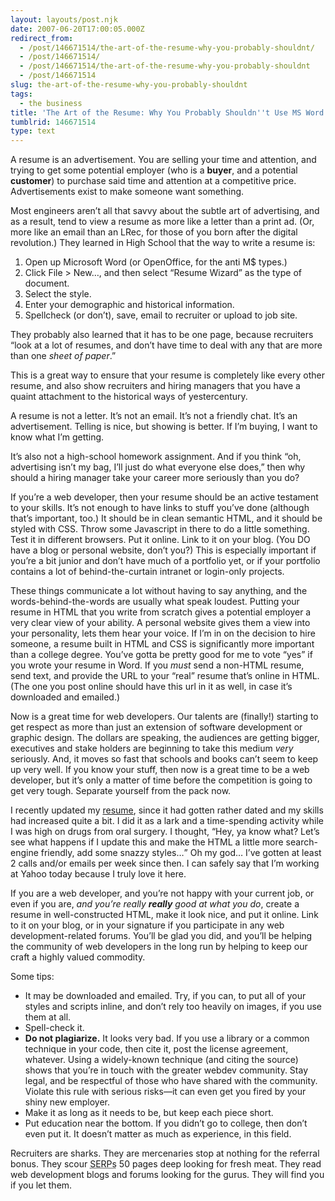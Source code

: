 ```yaml
---
layout: layouts/post.njk
date: 2007-06-20T17:00:05.000Z
redirect_from:
  - /post/146671514/the-art-of-the-resume-why-you-probably-shouldnt/
  - /post/146671514/
  - /post/146671514/the-art-of-the-resume-why-you-probably-shouldnt
  - /post/146671514
slug: the-art-of-the-resume-why-you-probably-shouldnt
tags:
  - the business
title: 'The Art of the Resume: Why You Probably Shouldn''t Use MS Word '
tumblrid: 146671514
type: text
---
```

<p>A resume is an advertisement.  You are selling your time and attention, and trying to get some potential employer (who is a <strong>buyer</strong>, and a potential <strong>customer</strong>) to purchase said time and attention at a competitive price.  Advertisements exist to make someone want something.</p>

<p>Most engineers aren&rsquo;t all that savvy about the subtle art of advertising, and as a result, tend to view a resume as more like a letter than a print ad.  (Or, more like an email than an LRec, for those of you born after the digital revolution.) They learned in High School that the way to write a resume is:</p>

<ol><li>Open up Microsoft Word (or OpenOffice, for the anti M$ types.)</li>
    <li>Click File &gt; New&hellip;, and then select &ldquo;Resume Wizard&rdquo; as the type of document.</li>
    <li>Select the style.</li>
    <li>Enter your demographic and historical information.</li>
    <li>Spellcheck (or don&rsquo;t), save, email to recruiter or upload to job site.</li>
</ol><p>They probably also learned that it has to be one page, because recruiters &ldquo;look at a lot of resumes, and don&rsquo;t have time to deal with any that are more than one <em>sheet of paper</em>.&rdquo;</p>

<p>This is a great way to ensure that your resume is completely like every other resume, and also show recruiters and hiring managers that you have a quaint attachment to the historical ways of yestercentury.</p>

<p>A resume is not a letter.  It&rsquo;s not an email.  It&rsquo;s not a friendly chat.  It&rsquo;s an advertisement.  Telling is nice, but showing is better.  If I&rsquo;m buying, I want to know what I&rsquo;m getting.</p>

<p>It&rsquo;s also not a high-school homework assignment.  And if you think &ldquo;oh, advertising isn&rsquo;t my bag, I&rsquo;ll just do what everyone else does,&rdquo; then why should a hiring manager take your career more seriously than you do?</p>

<p>If you&rsquo;re a web developer, then your resume should be an active testament to your skills.  It&rsquo;s not enough to have links to stuff you&rsquo;ve done (although that&rsquo;s important, too.)  It should be in clean semantic HTML, and it should be styled with CSS.  Throw some Javascript in there to do a little something.  Test it in different browsers.  Put it online.  Link to it on your blog.  (You DO have a blog or personal website, don&rsquo;t you?)  This is especially important if you&rsquo;re a bit junior and don&rsquo;t have much of a portfolio yet, or if your portfolio contains a lot of behind-the-curtain intranet or login-only projects.</p>

<p>These things communicate a lot without having to say anything, and the words-behind-the-words are usually what speak loudest.  Putting your resume in HTML that you write from scratch gives a potential employer a very clear view of your ability.  A personal website gives them a view into your personality, lets them hear your voice.  If I&rsquo;m in on the decision to hire someone, a resume built in HTML and CSS is significantly more important than a college degree.  You&rsquo;ve gotta be pretty good for me to vote &ldquo;yes&rdquo; if you wrote your resume in Word.  If you <em>must</em> send a non-HTML resume, send text, and provide the URL to your &ldquo;real&rdquo; resume that&rsquo;s online in HTML.  (The one you post online should have this url in it as well, in case it&rsquo;s downloaded and emailed.)</p>

<p>Now is a great time for web developers.  Our talents are (finally!) starting to get respect as more than just an extension of software development or graphic design.  The dollars are speaking, the audiences are getting bigger, executives and stake holders are beginning to take this medium <em>very</em> seriously.  And, it moves so fast that schools and books can&rsquo;t seem to keep up very well.  If you know your stuff, then now is a great time to be a web developer, but it&rsquo;s only a matter of time before the competition is going to get very tough.  Separate yourself from the pack now.</p>

<p>I recently updated my <a href="http://foohack.com/resume/">resume</a>, since it had gotten rather dated and my skills had increased quite a bit.  I did it as a lark and a time-spending activity while I was high on drugs from oral surgery.  I thought, <q>Hey, ya know what? Let&rsquo;s see what happens if I update this and make the HTML a little more search-engine friendly, add some snazzy styles&hellip;</q>  Oh my god&hellip; I&rsquo;ve gotten at least 2 calls and/or emails per week since then.  I can safely say that I&rsquo;m working at Yahoo today because I truly love it here.</p>

<p>If you are a web developer, and you&rsquo;re not happy with your current job, or even if you are, <em>and you&rsquo;re really <strong>really</strong> good at what you do</em>, create a resume in well-constructed HTML, make it look nice, and put it online.  Link to it on your blog, or in your signature if you participate in any web development-related forums.  You&rsquo;ll be glad you did, and you&rsquo;ll be helping the community of web developers in the long run by helping to keep our craft a highly valued commodity.</p>

<p>Some tips:</p>

<ul><li>It may be downloaded and emailed.  Try, if you can, to put all of your styles and scripts inline, and don&rsquo;t rely too heavily on images, if you use them at all.</li>
    <li>Spell-check it.</li>
    <li><strong>Do not plagiarize.</strong> It looks very bad.  If you use a library or a common technique in your code, then cite it, post the license agreement, whatever.  Using a widely-known technique (and citing the source) shows that you&rsquo;re in touch with the greater webdev community.  Stay legal, and be respectful of those who have shared with the community.  Violate this rule with serious risks&mdash;it can even get you fired by your shiny new employer.</li>
    <li>Make it as long as it needs to be, but keep each piece short.</li>
    <li>Put education near the bottom.  If you didn&rsquo;t go to college, then don&rsquo;t even put it.  It doesn&rsquo;t matter as much as experience, in this field.</li>
</ul><p>Recruiters are sharks.  They are mercenaries stop at nothing for the referral bonus.  They scour <abbr title="Search Engine Results Pages">SERPs</abbr> 50 pages deep looking for fresh meat.  They read web development blogs and forums looking for the gurus.  They will find you if you let them.</p>
